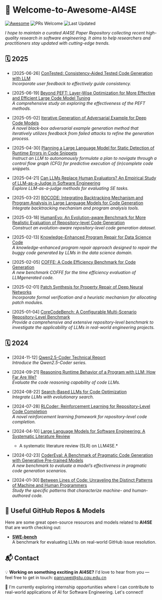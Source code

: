 # 🌟 Welcome-to-Awesome-AI4SE
<a name="top"></a>

[![Awesome](https://awesome.re/badge.svg)](https://awesome.re) ![PRs Welcome](https://img.shields.io/badge/PRs-Welcome-brightgreen) ![Last Updated](https://img.shields.io/badge/Last%20Updated-June%2030,%202025-blue)


*I hope to maintain a curated AI4SE Paper Repository collecting recent high-quality research in software engineering. It aims to help researchers and practitioners stay updated with cutting-edge trends.*



## 🗓️ 2025

- [2025-06-26] [ConTested: Consistency-Aided Tested Code Generation with LLM](https://conf.researchr.org/details/issta-2025/issta-2025-papers/27/ConTested-Consistency-Aided-Tested-Code-Generation-with-LLM)  
  *Incorporate user feedback to effectively guide consistency.*

- [2025-06-19] [Beyond PEFT: Layer-Wise Optimization for More Effective and Efficient Large Code Model Tuning](https://dl.acm.org/doi/10.1145/3729341)  
  *A comprehensive study on exploring the effectiveness of the PEFT methods.*

- [2025-05-02] [Iterative Generation of Adversarial Example for Deep Code Models](https://conf.researchr.org/details/icse-2025/icse-2025-research-track/77/Iterative-Generation-of-Adversarial-Example-for-Deep-Code-Models)  
  *A novel black-box adversarial example generation method that iteratively utilizes feedback from failed attacks to refine the generation process.*

- [2025-04-30] [Planning a Large Language Model for Static Detection of Runtime Errors in Code Snippets](https://ieeexplore.ieee.org/document/11029953)  
  *Instruct an LLM to autonomously formulate a plan to navigate through a control flow graph (CFG) for predictive execution of (in)complete code snippets.*


- [2025-04-21] [Can LLMs Replace Human Evaluators? An Empirical Study of LLM-as-a-Judge in Software Engineering](https://arxiv.org/pdf/2502.06193)  
  *Explore LLM-as-a-judge methods for evaluating SE tasks.*

- [2025-03-22] [ROCODE: Integrating Backtracking Mechanism and Program Analysis in Large Language Models for Code Generation](https://arxiv.org/pdf/2411.07112)  
  *Integrate backtracking mechanism and program analysis tools.*

- [2025-03-18] [HumanEvo: An Evolution-aware Benchmark for More Realistic Evaluation of Repository-level Code Generation](https://arxiv.org/pdf/2406.06918)  
  *Construct an evolution-aware repository-level code generation dataset.*

- [2025-02-13] [Knowledge-Enhanced Program Repair for Data Science Code](https://arxiv.org/pdf/2502.09771)  
  *A knowledge-enhanced program repair approach designed to repair the buggy code generated by LLMs in the data science domain.*

- [2025-02-05] [COFFE: A Code Efficiency Benchmark for Code Generation](https://arxiv.org/pdf/2502.02827)  
  *A new benchmark COFFE for the time efficiency evaluation of LLMgenerated code.*

- [2025-02-01] [Patch Synthesis for Property Repair of Deep Neural Networks](https://arxiv.org/pdf/2404.01642)  
  *Incorporate formal verification and a heuristic mechanism for allocating patch modules.*

- [2025-01-04] [CoreCodeBench: A Configurable Multi-Scenario Repository-Level Benchmark](https://arxiv.org/pdf/2507.05281)  
  *Provide a comprehensive and extensive repository-level benchmark to investigate the applicability of LLMs in real-world engineering projects.*






## 🗓️ 2024


- [2024-11-12] [Qwen2.5-Coder Technical Report](https://arxiv.org/pdf/2409.12186)  
  *Introduce the Qwen2.5-Coder series.*

- [2024-09-21] [Reasoning Runtime Behavior of a Program with LLM: How Far Are We?](https://arxiv.org/pdf/2403.16437)  
  *Evaluate the code reasoning capability of code LLMs.*

- [2024-08-22] [Search-Based LLMs for Code Optimization](https://arxiv.org/pdf/2408.12159)  
  *Integrate LLMs with evolutionary search.*

- [2024-07-28] [RLCoder: Reinforcement Learning for Repository-Level Code Completion](https://arxiv.org/pdf/2407.19487)  
  *A novel reinforcement learning framework for repository-level code completion.*

- [2024-04-10] [Large Language Models for Software Engineering: A Systematic Literature Review](https://arxiv.org/pdf/2308.10620)  
  * A systematic literature review (SLR) on LLM4SE.* 

- [2024-02-23] [CoderEval: A Benchmark of Pragmatic Code Generation with Generative Pre-trained Models](https://arxiv.org/pdf/2507.05281)  
  *A new benchmark to evaluate a model’s effectiveness in pragmatic code generation scenarios.*

- [2024-01-30] [Between Lines of Code: Unraveling the Distinct Patterns of Machine and Human Programmers](https://arxiv.org/pdf/2401.06461)  
  *Study the specific patterns that characterize machine- and human-authored code.*


## 🚀 Useful GitHub Repos & Models

Here are some great open-source resources and models related to **AI4SE** that are worth checking out:

-  **[SWE-bench](https://github.com/princeton-nlp/SWE-bench)**  
  A benchmark for evaluating LLMs on real-world GitHub issue resolution.  




## 📬 Contact

💡 **Working on something exciting in AI4SE?** I'd love to hear from you — feel free to get in touch: panruwei@stu.cqu.edu.cn

🌱 I'm currently exploring internship opportunities where I can contribute to real-world applications of AI for Software Engineering. Let's connect!


